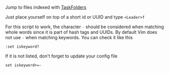 Jump to files indexed with [TaskFolders](https://www.taskfolders.com)

Just place yourself on top of a short id or UUID and type `<Leader>f`

For this script to work, the character `-` should be considered when matching whole words since it is part of hash tags and UUIDs. By default Vim does not use `-` when matching keywords. You can check it like this

```
:set iskeyword?                                                                                                   
```

If it is not listed, don't forget to update your config file

```
set iskeyword+=- 
```


